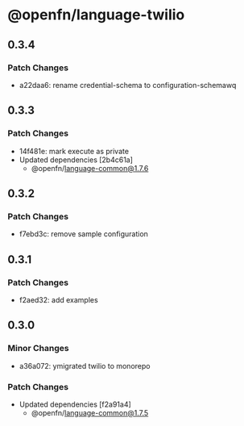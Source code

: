 # @openfn/language-twilio

## 0.3.4

### Patch Changes

- a22daa6: rename credential-schema to configuration-schemawq

## 0.3.3

### Patch Changes

- 14f481e: mark execute as private
- Updated dependencies [2b4c61a]
  - @openfn/language-common@1.7.6

## 0.3.2

### Patch Changes

- f7ebd3c: remove sample configuration

## 0.3.1

### Patch Changes

- f2aed32: add examples

## 0.3.0

### Minor Changes

- a36a072: ymigrated twilio to monorepo

### Patch Changes

- Updated dependencies [f2a91a4]
  - @openfn/language-common@1.7.5
